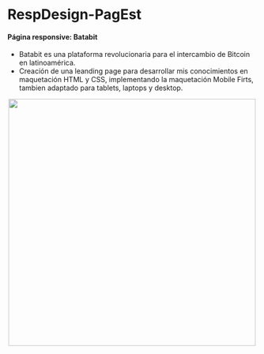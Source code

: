 # RespDesign-PagEst

<h4> Página responsive: Batabit </h4>

- Batabit es una plataforma revolucionaria para el intercambio de Bitcoin en latinoamérica.
- Creación de una leanding page para desarrollar mis conocimientos en maquetación HTML y CSS, implementando la maquetación Mobile Firts, tambien adaptado para tablets, laptops y desktop.

<p align="center"> 
    <img  src="https://imagizer.imageshack.com/img923/3262/4wpqAK.gif" width="500" heigth="700">
</p>
